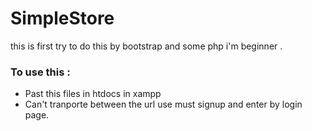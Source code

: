 # SimpleStore
this is first try to do this by bootstrap and some php i'm beginner .

### To use this :
<ul>
  <li>Past this files in htdocs in xampp</li>
  <li>Can't tranporte between the url use must signup and enter by login page.</li>
</ul>
